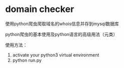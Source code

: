 # domain checker
使用python爬虫爬取域名的whois信息并存到mysql数据库

python爬虫的基本使用及python语言的高级用法（元类）

使用方法：
1. activate your python3 virtual environment
2. python run.py
